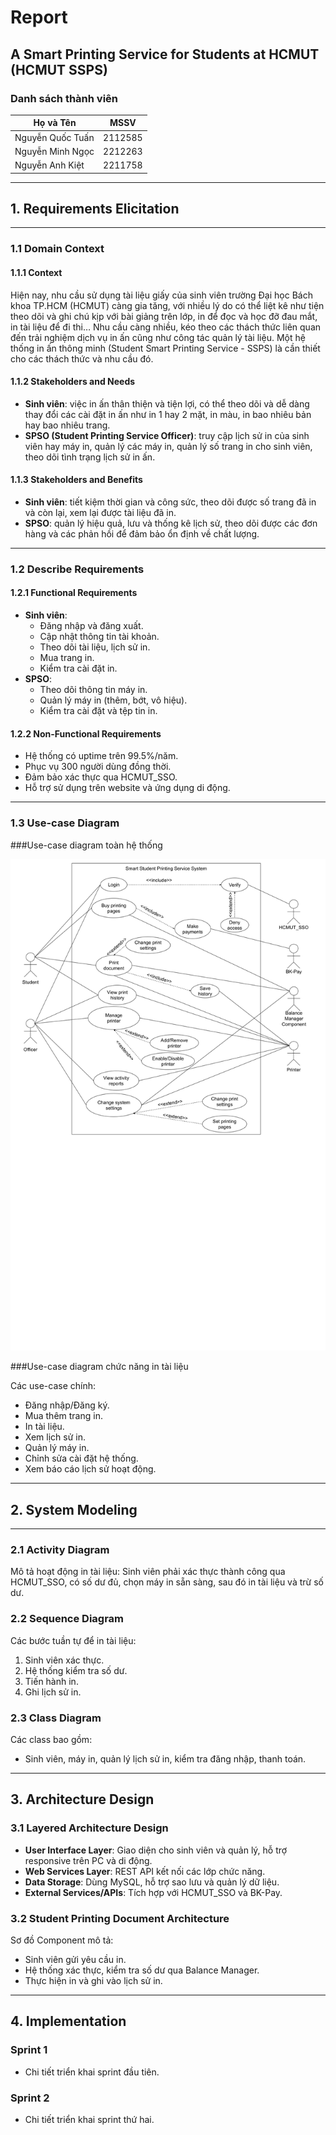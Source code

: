 # Report

## A Smart Printing Service for Students at HCMUT (HCMUT SSPS)

### Danh sách thành viên
| Họ và Tên       | MSSV    |
|------------------|---------|
| Nguyễn Quốc Tuấn | 2112585 |
| Nguyễn Minh Ngọc | 2212263 |
| Nguyễn Anh Kiệt  | 2211758 |

---

## 1. Requirements Elicitation

---

### 1.1 Domain Context

#### 1.1.1 Context
Hiện nay, nhu cầu sử dụng tài liệu giấy của sinh viên trường Đại học Bách khoa TP.HCM (HCMUT) càng gia tăng, với nhiều lý do có thể liệt kê như tiện theo dõi và ghi chú kịp với bài giảng trên lớp, in để đọc và học đỡ đau mắt, in tài liệu để đi thi… Nhu cầu càng nhiều, kéo theo các thách thức liên quan đến trải nghiệm dịch vụ in ấn cũng như công tác quản lý tài liệu. Một hệ thống in ấn thông minh (Student Smart Printing Service - SSPS) là cần thiết cho các thách thức và nhu cầu đó.

#### 1.1.2 Stakeholders and Needs
- **Sinh viên**: việc in ấn thân thiện và tiện lợi, có thể theo dõi và dễ dàng thay đổi các cài đặt in ấn như in 1 hay 2 mặt, in màu, in bao nhiêu bản hay bao nhiêu trang.
- **SPSO (Student Printing Service Officer)**: truy cập lịch sử in của sinh viên hay máy in, quản lý các máy in, quản lý số trang in cho sinh viên, theo dõi tình trạng lịch sử in ấn.

#### 1.1.3 Stakeholders and Benefits
- **Sinh viên**: tiết kiệm thời gian và công sức, theo dõi được số trang đã in và còn lại, xem lại được tài liệu đã in.
- **SPSO**: quản lý hiệu quả, lưu và thống kê lịch sử, theo dõi được các đơn hàng và các phản hồi để đảm bảo ổn định về chất lượng.


---

### 1.2 Describe Requirements

#### 1.2.1 Functional Requirements
- **Sinh viên**:
  - Đăng nhập và đăng xuất.
  - Cập nhật thông tin tài khoản.
  - Theo dõi tài liệu, lịch sử in.
  - Mua trang in.
  - Kiểm tra cài đặt in.
- **SPSO**:
  - Theo dõi thông tin máy in.
  - Quản lý máy in (thêm, bớt, vô hiệu).
  - Kiểm tra cài đặt và tệp tin in.

#### 1.2.2 Non-Functional Requirements
- Hệ thống có uptime trên 99.5%/năm.
- Phục vụ 300 người dùng đồng thời.
- Đảm bảo xác thực qua HCMUT_SSO.
- Hỗ trợ sử dụng trên website và ứng dụng di động.

---

### 1.3 Use-case Diagram

###Use-case diagram toàn hệ thống

![alt text](https://github.com/akngg/se_ssps_241/blob/main/materials/img/dhsnijwg.png?raw=true)

###Use-case diagram chức năng in tài liệu

Các use-case chính:
- Đăng nhập/Đăng ký.
- Mua thêm trang in.
- In tài liệu.
- Xem lịch sử in.
- Quản lý máy in.
- Chỉnh sửa cài đặt hệ thống.
- Xem báo cáo lịch sử hoạt động.

---

## 2. System Modeling

---

### 2.1 Activity Diagram
Mô tả hoạt động in tài liệu: Sinh viên phải xác thực thành công qua HCMUT_SSO, có số dư đủ, chọn máy in sẵn sàng, sau đó in tài liệu và trừ số dư.

### 2.2 Sequence Diagram
Các bước tuần tự để in tài liệu:
1. Sinh viên xác thực.
2. Hệ thống kiểm tra số dư.
3. Tiến hành in.
4. Ghi lịch sử in.

### 2.3 Class Diagram
Các class bao gồm:
- Sinh viên, máy in, quản lý lịch sử in, kiểm tra đăng nhập, thanh toán.

---

## 3. Architecture Design

### 3.1 Layered Architecture Design
- **User Interface Layer**: Giao diện cho sinh viên và quản lý, hỗ trợ responsive trên PC và di động.
- **Web Services Layer**: REST API kết nối các lớp chức năng.
- **Data Storage**: Dùng MySQL, hỗ trợ sao lưu và quản lý dữ liệu.
- **External Services/APIs**: Tích hợp với HCMUT_SSO và BK-Pay.

### 3.2 Student Printing Document Architecture
Sơ đồ Component mô tả:
- Sinh viên gửi yêu cầu in.
- Hệ thống xác thực, kiểm tra số dư qua Balance Manager.
- Thực hiện in và ghi vào lịch sử in.

---

## 4. Implementation

### Sprint 1
- Chi tiết triển khai sprint đầu tiên.

### Sprint 2
- Chi tiết triển khai sprint thứ hai.
